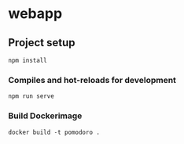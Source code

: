 # webapp

## Project setup
```
npm install
```

### Compiles and hot-reloads for development
```
npm run serve
```

### Build Dockerimage
```
docker build -t pomodoro .
```
